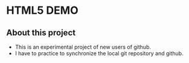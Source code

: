 HTML5 DEMO
==========

About this project
------------------
* This is an experimental project of new users of github.
* I have to practice to synchronize the local git repository and github.
